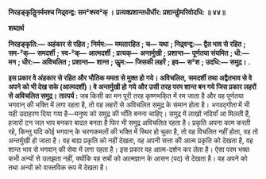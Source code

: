 **निरहङ्कृतिॢनर्ममश्च निद्र्वन्द्व: सम²क्स्व²क् ।** **प्रत्यक्प्रशान्तधीर्धीर: प्रशान्तोॢमरिवोदधि: ॥ ४४॥** 

**शब्दार्थ** 

**निरहङ्कृति:—** **अहंकार से रहित** **; निर्मम:—** **ममतारहित** **; च—** **यथा** **; निद्र्वन्द्व:—** **द्वैत भाव से रहित** **; सम-²क्—** **समदर्शी** **;** **स्व-²क्—** **आत्मदर्शी** **; प्रत्यक्—** **अन्तर्मुखी** **; प्रशान्त—** **पूर्णतया संयमित** **; धी:—** **मन** **; धीर:—** **अविचलित** **; प्रशान्त—** **शान्त** **; ऊॢम:—** **जिसकी लहरें** **; इव—** **स²श** **; उदधि:—** **समुद्र।** **.** 

**इस प्रकार वे अंहकार से रहित और भौतिक ममता से मुक्त हो गये। अविचलित,** **समदर्शी तथा अद्वैतभाव से वे अपने को भी देख सके (आत्मदर्शी)। वे अन्तर्मुखी हो** **गये और उसी तरह परम शान्त बन गये जिस प्रकार लहरों से अविचलित समुद्र।** **तात्पर्य :** जब किसी का मन पूरी तरह कृष्णभकि्त में रम जाता है और वह पूर्णतया भगवान् की भक्ति में लगा रहता है, तो वह लहरों से अविचलित समुद्र के समान होता है। *भगवद्गीता* में भी यही उदाहरण दिया गया है—मनुष्य को समुद्र की भाँति बनना चाहिए। समुद्र में लाखों नदियाँ आ मिलती हैं, हजारों टन जल भाप बनकर बादल बनता है फिर भी समुद्र अविचलित रहता है। प्रकृति अपना काम करती रहे, किन्तु यदि कोई भगवान् के चरणकमलों की भक्ति में स्थिर हो चुका है, तो वह विचलित नहीं होता, वह तो अन्तर्मुखी हो जाता है। वह बाह्य प्रकृति को नहीं देखता, वह अपनी सत्ता की आत्म प्रकृति को देखता है, वह शान्त भाव से भगवान् की सेवा में लगा रहता है। इस प्रकार वह आत्म-दर्शन कर लेता है। ऐसा परम भक्त कभी अन्यों से उलझता नहीं, क्योंकि वह सबों को आत्मज्ञान के आसन (पद) से देखता है। वह अपने को तथा अन्यों को वास्तविक रूप में देखता है।  